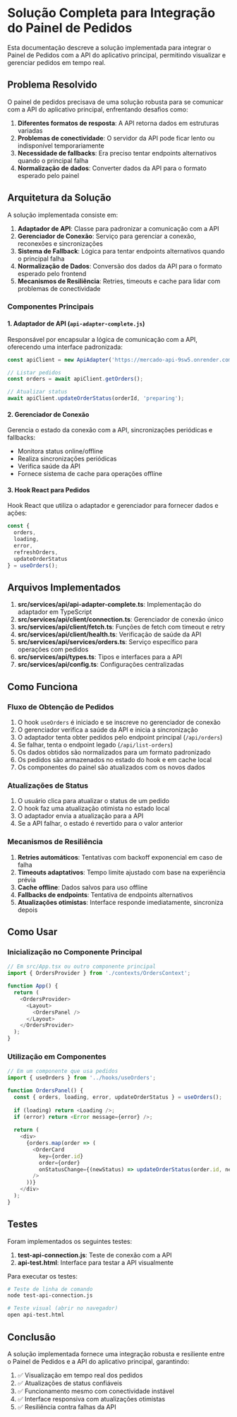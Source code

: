 # Solução Completa para Integração do Painel de Pedidos

Esta documentação descreve a solução implementada para integrar o Painel de Pedidos com a API do aplicativo principal, permitindo visualizar e gerenciar pedidos em tempo real.

## Problema Resolvido

O painel de pedidos precisava de uma solução robusta para se comunicar com a API do aplicativo principal, enfrentando desafios como:

1. **Diferentes formatos de resposta**: A API retorna dados em estruturas variadas
2. **Problemas de conectividade**: O servidor da API pode ficar lento ou indisponível temporariamente
3. **Necessidade de fallbacks**: Era preciso tentar endpoints alternativos quando o principal falha
4. **Normalização de dados**: Converter dados da API para o formato esperado pelo painel

## Arquitetura da Solução

A solução implementada consiste em:

1. **Adaptador de API**: Classe para padronizar a comunicação com a API
2. **Gerenciador de Conexão**: Serviço para gerenciar a conexão, reconexões e sincronizações
3. **Sistema de Fallback**: Lógica para tentar endpoints alternativos quando o principal falha
4. **Normalização de Dados**: Conversão dos dados da API para o formato esperado pelo frontend
5. **Mecanismos de Resiliência**: Retries, timeouts e cache para lidar com problemas de conectividade

### Componentes Principais

#### 1. Adaptador de API (`api-adapter-complete.js`)

Responsável por encapsular a lógica de comunicação com a API, oferecendo uma interface padronizada:

```javascript
const apiClient = new ApiAdapter('https://mercado-api-9sw5.onrender.com/api');

// Listar pedidos
const orders = await apiClient.getOrders();

// Atualizar status
await apiClient.updateOrderStatus(orderId, 'preparing');
```

#### 2. Gerenciador de Conexão

Gerencia o estado da conexão com a API, sincronizações periódicas e fallbacks:

- Monitora status online/offline
- Realiza sincronizações periódicas
- Verifica saúde da API
- Fornece sistema de cache para operações offline

#### 3. Hook React para Pedidos

Hook React que utiliza o adaptador e gerenciador para fornecer dados e ações:

```typescript
const { 
  orders, 
  loading, 
  error,
  refreshOrders,
  updateOrderStatus
} = useOrders();
```

## Arquivos Implementados

1. **src/services/api/api-adapter-complete.ts**: Implementação do adaptador em TypeScript
2. **src/services/api/client/connection.ts**: Gerenciador de conexão único
3. **src/services/api/client/fetch.ts**: Funções de fetch com timeout e retry
4. **src/services/api/client/health.ts**: Verificação de saúde da API
5. **src/services/api/services/orders.ts**: Serviço específico para operações com pedidos
6. **src/services/api/types.ts**: Tipos e interfaces para a API
7. **src/services/api/config.ts**: Configurações centralizadas

## Como Funciona

### Fluxo de Obtenção de Pedidos

1. O hook `useOrders` é iniciado e se inscreve no gerenciador de conexão
2. O gerenciador verifica a saúde da API e inicia a sincronização
3. O adaptador tenta obter pedidos pelo endpoint principal (`/api/orders`)
4. Se falhar, tenta o endpoint legado (`/api/list-orders`)
5. Os dados obtidos são normalizados para um formato padronizado
6. Os pedidos são armazenados no estado do hook e em cache local
7. Os componentes do painel são atualizados com os novos dados

### Atualizações de Status

1. O usuário clica para atualizar o status de um pedido
2. O hook faz uma atualização otimista no estado local
3. O adaptador envia a atualização para a API
4. Se a API falhar, o estado é revertido para o valor anterior

### Mecanismos de Resiliência

1. **Retries automáticos**: Tentativas com backoff exponencial em caso de falha
2. **Timeouts adaptativos**: Tempo limite ajustado com base na experiência prévia
3. **Cache offline**: Dados salvos para uso offline
4. **Fallbacks de endpoints**: Tentativa de endpoints alternativos
5. **Atualizações otimistas**: Interface responde imediatamente, sincroniza depois

## Como Usar

### Inicialização no Componente Principal

```typescript
// Em src/App.tsx ou outro componente principal
import { OrdersProvider } from './contexts/OrdersContext';

function App() {
  return (
    <OrdersProvider>
      <Layout>
        <OrdersPanel />
      </Layout>
    </OrdersProvider>
  );
}
```

### Utilização em Componentes

```typescript
// Em um componente que usa pedidos
import { useOrders } from '../hooks/useOrders';

function OrdersPanel() {
  const { orders, loading, error, updateOrderStatus } = useOrders();
  
  if (loading) return <Loading />;
  if (error) return <Error message={error} />;
  
  return (
    <div>
      {orders.map(order => (
        <OrderCard 
          key={order.id}
          order={order}
          onStatusChange={(newStatus) => updateOrderStatus(order.id, newStatus)}
        />
      ))}
    </div>
  );
}
```

## Testes

Foram implementados os seguintes testes:

1. **test-api-connection.js**: Teste de conexão com a API
2. **api-test.html**: Interface para testar a API visualmente

Para executar os testes:

```bash
# Teste de linha de comando
node test-api-connection.js

# Teste visual (abrir no navegador)
open api-test.html
```

## Conclusão

A solução implementada fornece uma integração robusta e resiliente entre o Painel de Pedidos e a API do aplicativo principal, garantindo:

1. ✅ Visualização em tempo real dos pedidos
2. ✅ Atualizações de status confiáveis
3. ✅ Funcionamento mesmo com conectividade instável
4. ✅ Interface responsiva com atualizações otimistas
5. ✅ Resiliência contra falhas da API